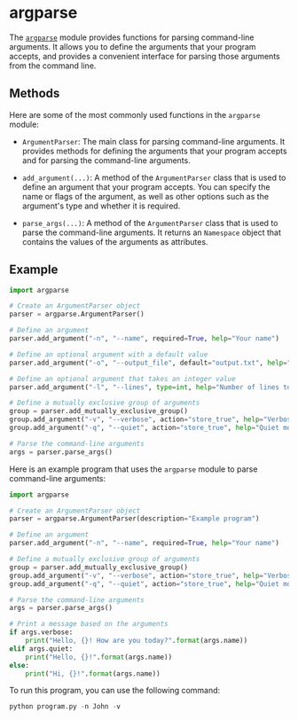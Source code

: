 # argparse

The [`argparse`](https://docs.python.org/3/library/argparse.html) module
provides functions for parsing command-line arguments. It allows you to define
the arguments that your program accepts, and provides a convenient interface
for parsing those arguments from the command line.

## Methods

Here are some of the most commonly used functions in the `argparse` module:

- `ArgumentParser`: The main class for parsing command-line arguments. It
  provides methods for defining the arguments that your program accepts and for
  parsing the command-line arguments.

- `add_argument(...)`: A method of the `ArgumentParser` class that is used to
  define an argument that your program accepts. You can specify the name or
  flags of the argument, as well as other options such as the argument's type
  and whether it is required.

- `parse_args(...)`: A method of the `ArgumentParser` class that is used to
  parse the command-line arguments. It returns an `Namespace` object that
  contains the values of the arguments as attributes.

## Example

```python
import argparse

# Create an ArgumentParser object
parser = argparse.ArgumentParser()

# Define an argument
parser.add_argument("-n", "--name", required=True, help="Your name")

# Define an optional argument with a default value
parser.add_argument("-o", "--output_file", default="output.txt", help="Output file (default: output.txt)")

# Define an optional argument that takes an integer value
parser.add_argument("-l", "--lines", type=int, help="Number of lines to process")

# Define a mutually exclusive group of arguments
group = parser.add_mutually_exclusive_group()
group.add_argument("-v", "--verbose", action="store_true", help="Verbose mode")
group.add_argument("-q", "--quiet", action="store_true", help="Quiet mode")

# Parse the command-line arguments
args = parser.parse_args()
```

Here is an example program that uses the `argparse` module to parse
command-line arguments:

```python
import argparse

# Create an ArgumentParser object
parser = argparse.ArgumentParser(description="Example program")

# Define an argument
parser.add_argument("-n", "--name", required=True, help="Your name")

# Define a mutually exclusive group of arguments
group = parser.add_mutually_exclusive_group()
group.add_argument("-v", "--verbose", action="store_true", help="Verbose mode")
group.add_argument("-q", "--quiet", action="store_true", help="Quiet mode")

# Parse the command-line arguments
args = parser.parse_args()

# Print a message based on the arguments
if args.verbose:
    print("Hello, {}! How are you today?".format(args.name))
elif args.quiet:
    print("Hello, {}!".format(args.name))
else:
    print("Hi, {}!".format(args.name))
```

To run this program, you can use the following command:

```python
python program.py -n John -v
```
